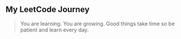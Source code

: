 ## My LeetCode Journey


> You are learning. You are growing.
> Good things take time so be patient and learn every day. 

